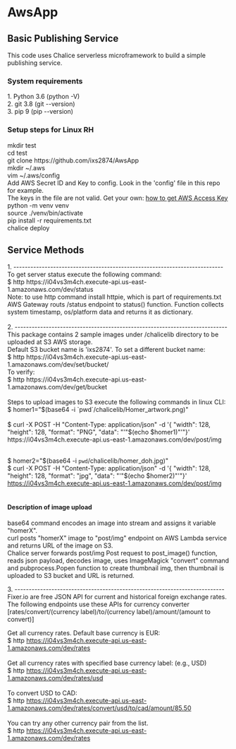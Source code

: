 # AwsApp
<h2>Basic Publishing Service</h2>
This code uses Chalice serverless microframework to build a simple publishing service. 

<h3> System requirements </h3>
<p> 
1. Python 3.6  (python -V)<br>
2. git 3.8 (git --version)<br>
3. pip 9 (pip --version)<br>
</p>
<h3> Setup steps for Linux RH</h3>
<p>
mkdir test<br>
cd test<br>
git clone https://github.com/ixs2874/AwsApp <br>
mkdir ~/.aws<br>
vim ~/.aws/config<br>
Add AWS Secret ID and Key to config. Look in the 'config' file in this repo for example. <br>
The keys in the file are not valid.  Get your own: <a href="http://docs.aws.amazon.com/toolkit-for-eclipse/v1/user-guide/setup-credentials.html"> how to get AWS Access Key </a><br>
python -m venv venv<br>
source ./venv/bin/activate<br>
pip install -r requirements.txt<br>
chalice deploy<br>
</p>

<h2> Service Methods</h2>
1. --------------------------------------------------------------------------<br>
To get server status execute the following command:<br>
$ http https://i04vs3m4ch.execute-api.us-east-1.amazonaws.com/dev/status<br>
Note: to use http command install httpie, which is part of requirements.txt<br>
AWS Gateway routs /status endpoint to status() function. Function collects system timestamp, os/platform data and returns it as dictionary.<br><br>
2. ---------------------------------------------------------------------------<br>
This package contains 2 sample images under /chalicelib directory to be uploaded at S3 AWS storage.<br> 
Default S3 bucket name is 'ixs2874'. To set a different bucket name:<br>
$ http https://i04vs3m4ch.execute-api.us-east-1.amazonaws.com/dev/set/bucket/<your bucket name> <br>
To verify: <br>
$ http https://i04vs3m4ch.execute-api.us-east-1.amazonaws.com/dev/get/bucket<br><br>
Steps to upload images to S3 execute the following commands in linux CLI:<br>
$ homer1="$(base64 -i `pwd`/chalicelib/Homer_artwork.png)"<br><br>
$ curl -X POST -H "Content-Type: application/json" -d '{ "width": 128, "height": 128, "format": "PNG", "data": "'"$(echo $homer1)"'"}' https://i04vs3m4ch.execute-api.us-east-1.amazonaws.com/dev/post/img<br><br>

$ homer2="$(base64 -i `pwd`/chalicelib/homer_doh.jpg)"<br>
$ curl -X POST -H "Content-Type: application/json" -d '{ "width": 128, "height": 128, "format": "jpg", "data": "'"$(echo $homer2)"'"}' https://i04vs3m4ch.execute-api.us-east-1.amazonaws.com/dev/post/img<br><br>
<h4>Description of image upload</h4>
<p>
base64 command encodes an image into stream and assigns it variable "homerX".<br>
curl posts "homerX" image to "post/img" endpoint on AWS Lambda service and returns URL of the image on S3.<br>
Chalice server forwards post/img Post request to post_image() function, reads json payload, decodes image, uses ImageMagick "convert" command and pubprocess.Popen function to create thumbnail img, then thumbnail is uploaded to S3 bucket and URL is returned.<br>
</p>
3. --------------------------------------------------------------------------<br>
Fixer.io are free JSON API for current and historical foreign exchange rates. <br>
The following endpoints use these APIs for currency converter [rates/convert/(currency label)/to/(currency label)/amount/(amount to convert)] <br>

Get all currency rates. Default base currency is EUR:<br>
$ http https://i04vs3m4ch.execute-api.us-east-1.amazonaws.com/dev/rates <br><br>
Get all currency rates with specified base currency label: (e.g., USD) <br>
$ http https://i04vs3m4ch.execute-api.us-east-1.amazonaws.com/dev/rates/usd <br><br>
To convert USD to CAD: <br>
$ http https://i04vs3m4ch.execute-api.us-east-1.amazonaws.com/dev/rates/convert/usd/to/cad/amount/85.50<br><br>
You can try any other currency pair from the list.<br>
$ http https://i04vs3m4ch.execute-api.us-east-1.amazonaws.com/dev/rates





